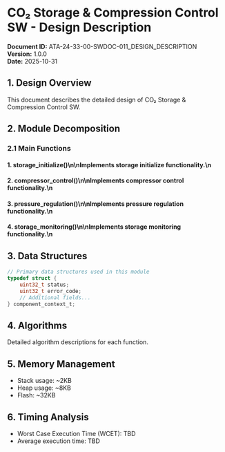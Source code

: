 # CO₂ Storage & Compression Control SW - Design Description

**Document ID:** ATA-24-33-00-SWDOC-011_DESIGN_DESCRIPTION  
**Version:** 1.0.0  
**Date:** 2025-10-31

## 1. Design Overview

This document describes the detailed design of CO₂ Storage & Compression Control SW.

## 2. Module Decomposition

### 2.1 Main Functions

#### 1. storage_initialize()\n\nImplements storage initialize functionality.\n
#### 2. compressor_control()\n\nImplements compressor control functionality.\n
#### 3. pressure_regulation()\n\nImplements pressure regulation functionality.\n
#### 4. storage_monitoring()\n\nImplements storage monitoring functionality.\n

## 3. Data Structures

```c
// Primary data structures used in this module
typedef struct {
    uint32_t status;
    uint32_t error_code;
    // Additional fields...
} component_context_t;
```

## 4. Algorithms

Detailed algorithm descriptions for each function.

## 5. Memory Management

- Stack usage: ~2KB
- Heap usage: ~8KB
- Flash: ~32KB

## 6. Timing Analysis

- Worst Case Execution Time (WCET): TBD
- Average execution time: TBD
